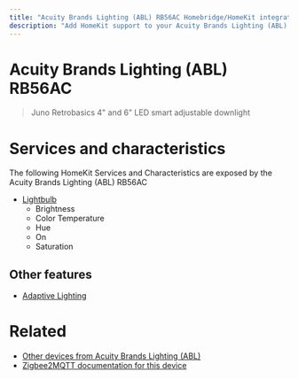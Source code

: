 ```yaml
---
title: "Acuity Brands Lighting (ABL) RB56AC Homebridge/HomeKit integration"
description: "Add HomeKit support to your Acuity Brands Lighting (ABL) RB56AC, using Homebridge, Zigbee2MQTT and homebridge-z2m."
---
```

<!---
This file has been GENERATED using src/docgen/docgen.ts
DO NOT EDIT THIS FILE MANUALLY!
-->
# Acuity Brands Lighting (ABL) RB56AC
> Juno Retrobasics 4" and 6" LED smart adjustable downlight


# Services and characteristics
The following HomeKit Services and Characteristics are exposed by
the Acuity Brands Lighting (ABL) RB56AC

* [Lightbulb](../../light.md)
  * Brightness
  * Color Temperature
  * Hue
  * On
  * Saturation

## Other features
* [Adaptive Lighting](../../light.md)

# Related
* [Other devices from Acuity Brands Lighting (ABL)](../index.md#acuity_brands_lighting_abl)
* [Zigbee2MQTT documentation for this device](https://www.zigbee2mqtt.io/devices/RB56AC.html)